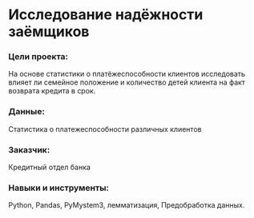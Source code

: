 # Исследование надёжности заёмщиков

### Цели проекта:
На основе статистики о платёжеспособности клиентов исследовать влияет ли семейное положение и количество детей клиента на факт возврата кредита в срок.


### Данные: 
Статистика о платежеспособности различных клиентов
### Заказчик: 
Кредитный отдел банка

### Навыки и инструменты: 
Python, Pandas, PyMystem3, лемматизация, Предобработка данных.

